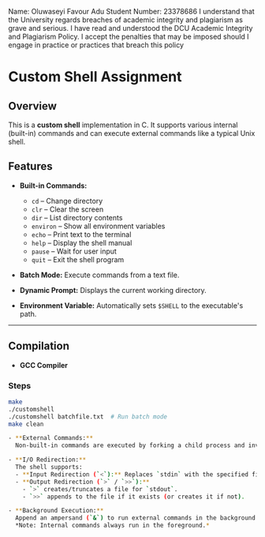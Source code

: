 Name: Oluwaseyi Favour Adu
Student Number: 23378686
I understand that the University regards breaches of academic integrity and plagiarism as grave and serious.
I have read and understood the DCU Academic Integrity and Plagiarism Policy. I accept the penalties that may be imposed should I engage in practice or practices that breach this policy

# Custom Shell Assignment

## Overview
This is a **custom shell** implementation in C. It supports various internal (built-in) commands and can execute external commands like a typical Unix shell.

## Features
- **Built-in Commands:**
  - `cd` – Change directory
  - `clr` – Clear the screen
  - `dir` – List directory contents
  - `environ` – Show all environment variables
  - `echo` – Print text to the terminal
  - `help` – Display the shell manual
  - `pause` – Wait for user input
  - `quit` – Exit the shell program

- **Batch Mode:** Execute commands from a text file.
- **Dynamic Prompt:** Displays the current working directory.
- **Environment Variable:** Automatically sets `$SHELL` to the executable's path.

---

## Compilation
- **GCC Compiler**

### Steps
```sh
make
./customshell
./customshell batchfile.txt  # Run batch mode
make clean

- **External Commands:**
  Non-built-in commands are executed by forking a child process and invoking `execvp()`. The child process inherits an environment variable `parent` set to the full path of the shell executable.

- **I/O Redirection:**
  The shell supports:
  - **Input Redirection (`<`):** Replaces `stdin` with the specified file.
  - **Output Redirection (`>` / `>>`):**
    - `>` creates/truncates a file for `stdout`.
    - `>>` appends to the file if it exists (or creates it if not).

- **Background Execution:**
  Append an ampersand (`&`) to run external commands in the background. The shell returns immediately to the prompt, while the command executes concurrently.
  *Note: Internal commands always run in the foreground.*
